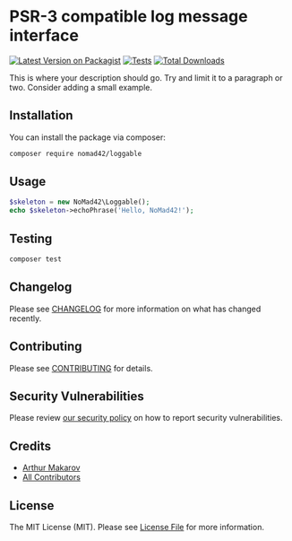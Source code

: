 # PSR-3 compatible log message interface

[![Latest Version on Packagist](https://img.shields.io/packagist/v/nomad42/loggable.svg?style=flat-square)](https://packagist.org/packages/nomad42/loggable)
[![Tests](https://img.shields.io/github/actions/workflow/status/nomad42/loggable/run-tests.yml?branch=main&label=tests&style=flat-square)](https://github.com/nomad42/loggable/actions/workflows/run-tests.yml)
[![Total Downloads](https://img.shields.io/packagist/dt/nomad42/loggable.svg?style=flat-square)](https://packagist.org/packages/nomad42/loggable)

This is where your description should go. Try and limit it to a paragraph or two. Consider adding a small example.

## Installation

You can install the package via composer:

```bash
composer require nomad42/loggable
```

## Usage

```php
$skeleton = new NoMad42\Loggable();
echo $skeleton->echoPhrase('Hello, NoMad42!');
```

## Testing

```bash
composer test
```

## Changelog

Please see [CHANGELOG](CHANGELOG.md) for more information on what has changed recently.

## Contributing

Please see [CONTRIBUTING](.github/blob/main/CONTRIBUTING.md) for details.

## Security Vulnerabilities

Please review [our security policy](../../security/policy) on how to report security vulnerabilities.

## Credits

- [Arthur Makarov](https://github.com/NoMad42)
- [All Contributors](../../contributors)

## License

The MIT License (MIT). Please see [License File](LICENSE.md) for more information.

